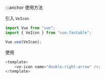 :::anchor 使用方法

引入 `VeIcon`

```javascript
import Vue from "vue";
import { VeIcon } from "vue-fantable";

Vue.use(VeIcon);
```

使用

```javascript
<template>
    <ve-icon name="double-right-arrow" />;
</template>
```
